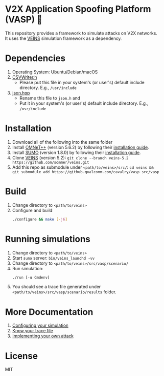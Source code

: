 # V2X Application Spoofing Platform (VASP) 🦟

This repository provides a framework to simulate attacks on V2X networks. It uses the [VEINS](https://veins.car2x.org/) simulation framework as a dependency.

# Dependencies

1. Operating System: Ubuntu/Debian/macOS
2. [CSVWriter.h](https://github.com/al-eax/CSVWriter/blob/cee5f9d0ec72120404c1510708ba818307a6ab80/include/CSVWriter.h)
    * Please put this file in your system's (or user's) default include directory. E.g., `/usr/include`
3. [json.hpp](https://github.com/nlohmann/json/releases/download/v3.10.5/json.hpp)
    * Rename this file to `json.h` and
    * Put it in your system's (or user's) default include directory. E.g., `/usr/include`

# Installation

1. Download all of the following into the same folder
2. Install [OMNeT++](https://omnetpp.org/) (version 5.6.2) by following their [installation guide](https://doc.omnetpp.org/omnetpp/InstallGuide.pdf).
3. Install [SUMO](https://www.eclipse.org/sumo/) (version 1.8.0) by following their [installation guide](https://sumo.dlr.de/docs/Installing/index.html).
4. Clone [VEINS](https://veins.car2x.org/) (version 5.2): `git clone --branch veins-5.2 https://github.com/sommer/veins.git`
5. Add this repo as submodule under `<path/to/veins>/src/`: `cd veins && git submodule add https://github.qualcomm.com/cavalry/vasp src/vasp`

# Build

1. Change directory to `<path/to/veins>`
2. Configure and build
    ```sh
    ./configure && make [-j6]
    ```

# Running simulations
1. Change directory to `<path/to/veins>`
2. Start `sumo` server: `bin/veins_launchd -vv`
3. Change directory to `<path/to/veins>/src/vasp/scenario/`
4. Run simulation:
    ```sh
    ./run [-u Cmdenv]
    ```
5. You should see a trace file generated under `<path/to/veins>/src/vasp/scenario/results` folder.

# More Documentation
1. [Configuring your simulation](docs/configuring_simulations.md)
2. [Know your trace file](docs/trace_file_column_explanation.md)
3. [Implementing your own attack](docs/implement_attack.md)

# License
MIT